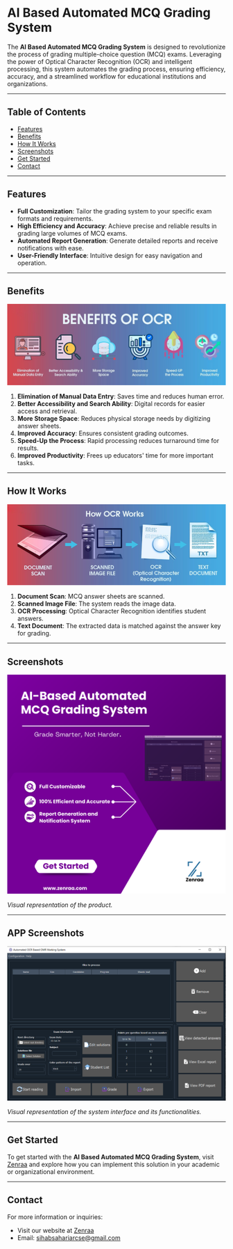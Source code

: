 
# AI Based Automated MCQ Grading System

The **AI Based Automated MCQ Grading System** is designed to revolutionize the process of grading multiple-choice question (MCQ) exams. Leveraging the power of Optical Character Recognition (OCR) and intelligent processing, this system automates the grading process, ensuring efficiency, accuracy, and a streamlined workflow for educational institutions and organizations.

---

## Table of Contents
- [Features](#features)
- [Benefits](#benefits)
- [How It Works](#how-it-works)
- [Screenshots](#screenshots)
- [Get Started](#get-started)
- [Contact](#contact)

---

## Features

- **Full Customization**: Tailor the grading system to your specific exam formats and requirements.
- **High Efficiency and Accuracy**: Achieve precise and reliable results in grading large volumes of MCQ exams.
- **Automated Report Generation**: Generate detailed reports and receive notifications with ease.
- **User-Friendly Interface**: Intuitive design for easy navigation and operation.

---

## Benefits

![Benefits of OCR](benefits.jpg)

1. **Elimination of Manual Data Entry**: Saves time and reduces human error.
2. **Better Accessibility and Search Ability**: Digital records for easier access and retrieval.
3. **More Storage Space**: Reduces physical storage needs by digitizing answer sheets.
4. **Improved Accuracy**: Ensures consistent grading outcomes.
5. **Speed-Up the Process**: Rapid processing reduces turnaround time for results.
6. **Improved Productivity**: Frees up educators' time for more important tasks.

---

## How It Works

![OCR Process](process.jpg)

1. **Document Scan**: MCQ answer sheets are scanned.
2. **Scanned Image File**: The system reads the image data.
3. **OCR Processing**: Optical Character Recognition identifies student answers.
4. **Text Document**: The extracted data is matched against the answer key for grading.

---

## Screenshots

![Product Poster](poster.png)

*Visual representation of the product.*

---


## APP Screenshots

![Software Screenshot](products.PNG)

*Visual representation of the system interface and its functionalities.*

---

## Get Started

To get started with the **AI Based Automated MCQ Grading System**, visit [Zenraa](https://www.zenraa.com) and explore how you can implement this solution in your academic or organizational environment.

---

## Contact

For more information or inquiries:
- Visit our website at [Zenraa](https://www.zenraa.com)
- Email: [sihabsahariarcse@gmail.com](mailto:sihabsahariarcse@gmail.com)
